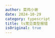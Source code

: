 ```yaml
---
author: 菜鸡小谢
date: 2024-10-29
category: typescript
title: ts常见类型报错
isOriginal: true
---
```



